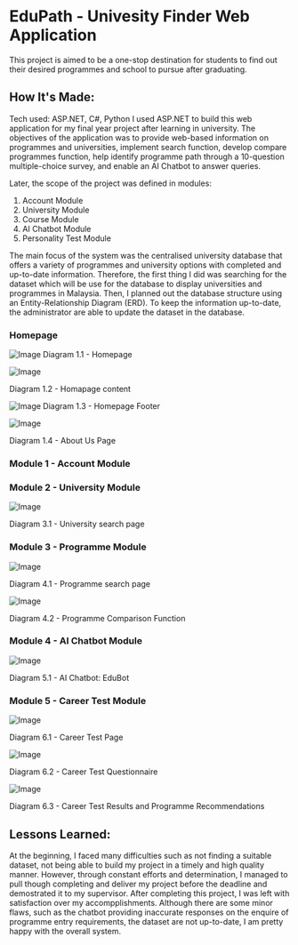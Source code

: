 # EduPath - Univesity Finder Web Application
This  project  is  aimed  to  be  a  one-stop  destination  for  students  to  find  out  their  desired programmes  and  school  to  pursue  after  graduating.

## How It's Made:
Tech used: ASP.NET, C#, Python
I used ASP.NET to build this web application for my final year project after learning in university. The objectives of the application was to provide web-based information on programmes and universities, implement search function, develop compare programmes function, help identify programme path through a  10-question  multiple-choice  survey, and enable an AI Chatbot to answer queries.

Later, the scope of the project was defined in modules: 
1. Account Module
2. University Module
3. Course Module
4. AI Chatbot Module
5. Personality Test Module


The main focus of the system was the centralised university database that offers a variety of programmes and university options with completed and up-to-date information. Therefore, the first thing I did was searching for the dataset which will be use for the database to display universities and programmes in Malaysia. Then, I planned out the database structure using an Entity-Relationship Diagram (ERD). To keep the information up-to-date, the administrator are able to update the dataset in the database.

### Homepage
![Image](https://github.com/user-attachments/assets/157aa947-8a23-49a5-9ce5-c1c01613584c)
Diagram 1.1 - Homepage

![Image](https://github.com/user-attachments/assets/d252d759-eddb-448c-bdbe-a7df5ec3debe)

Diagram 1.2 - Homapage content

![Image](https://github.com/user-attachments/assets/42b84e32-ea6b-40ca-b2b2-0c169edea30d)
Diagram 1.3 - Homepage Footer

![Image](https://github.com/user-attachments/assets/9341a2e9-0536-43d7-a4d1-3374abedf825)

Diagram 1.4 - About Us Page

### Module 1 - Account Module

### Module 2 - University Module
![Image](https://github.com/user-attachments/assets/48eeb28b-3fef-45de-9009-66df1d382b53)

Diagram 3.1 - University search page

### Module 3 - Programme Module
![Image](https://github.com/user-attachments/assets/307c4b4e-fb5b-46b8-99c5-68efced803e4)

Diagram 4.1 - Programme search page

![Image](https://github.com/user-attachments/assets/033cfe86-b8a6-4b97-b36f-254bf65e531c)

Diagram 4.2 - Programme Comparison Function 

### Module 4 - AI Chatbot Module

![Image](https://github.com/user-attachments/assets/8d0e295a-113f-4632-894f-106f4aaafbc2)

Diagram 5.1 - AI Chatbot: EduBot

### Module 5 - Career Test Module
![Image](https://github.com/user-attachments/assets/4f5ab41d-5c82-4c90-ac02-1d92cd6c9323)

Diagram 6.1 - Career Test Page

![Image](https://github.com/user-attachments/assets/6740c5e7-a5af-4f0a-9f0e-b15eb519016b)

Diagram 6.2 - Career Test Questionnaire

![Image](https://github.com/user-attachments/assets/08bba360-a947-4b9d-9f31-3fa68f8b2565)

Diagram 6.3 - Career Test Results and Programme Recommendations

## Lessons Learned:
At the beginning, I faced many difficulties such as not finding a suitable dataset, not being able to build my project in a timely and high quality manner. However, through constant efforts and determination, I managed to pull though completing and deliver my project before the deadline and demostrated it to my supervisor. After completing this project, I was left with satisfaction over my accompplishments. Although there are some minor flaws, such as the chatbot providing inaccurate responses on the enquire of programme entry requirements, the dataset are not up-to-date, I am pretty happy with the overall system.

